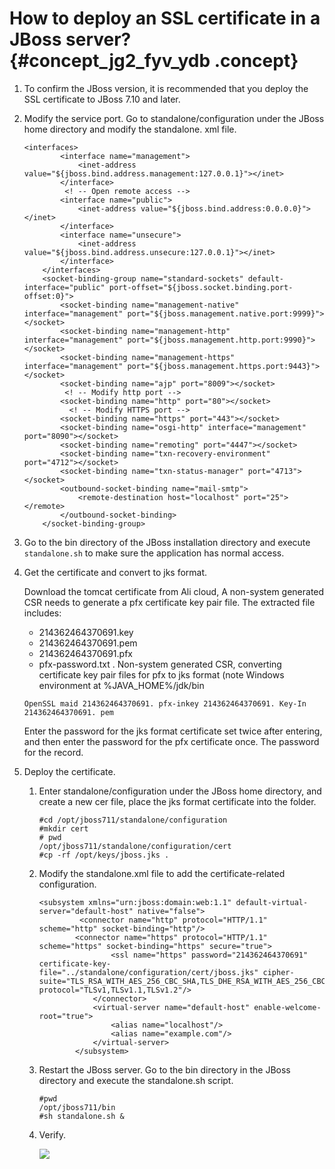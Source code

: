 # How to deploy an SSL certificate in a JBoss server? {#concept_jg2_fyv_ydb .concept}

1.  To confirm the JBoss version, it is recommended that you deploy the SSL certificate to JBoss 7.10 and later.
2.  Modify the service port. Go to standalone/configuration under the JBoss home directory and modify the standalone. xml file.

    ```
    <interfaces>
            <interface name="management">
                <inet-address value="${jboss.bind.address.management:127.0.0.1}"></inet>
            </interface>
             <! -- Open remote access -->
            <interface name="public">
                <inet-address value="${jboss.bind.address:0.0.0.0}"></inet>
            </interface>
            <interface name="unsecure">
                <inet-address value="${jboss.bind.address.unsecure:127.0.0.1}"></inet>
            </interface>
        </interfaces>
        <socket-binding-group name="standard-sockets" default-interface="public" port-offset="${jboss.socket.binding.port-offset:0}">
            <socket-binding name="management-native" interface="management" port="${jboss.management.native.port:9999}"></socket>
            <socket-binding name="management-http" interface="management" port="${jboss.management.http.port:9990}"></socket>
            <socket-binding name="management-https" interface="management" port="${jboss.management.https.port:9443}"></socket>
            <socket-binding name="ajp" port="8009"></socket>
             <! -- Modify http port -->
            <socket-binding name="http" port="80"></socket>
              <! -- Modify HTTPS port -->
            <socket-binding name="https" port="443"></socket>
            <socket-binding name="osgi-http" interface="management" port="8090"></socket>
            <socket-binding name="remoting" port="4447"></socket>
            <socket-binding name="txn-recovery-environment" port="4712"></socket>
            <socket-binding name="txn-status-manager" port="4713"></socket>
            <outbound-socket-binding name="mail-smtp">
                <remote-destination host="localhost" port="25"></remote>
            </outbound-socket-binding>
        </socket-binding-group>
    ```

3.  Go to the bin directory of the JBoss installation directory and execute `standalone.sh` to make sure the application has normal access.
4.  Get the certificate and convert to jks format.

    Download the tomcat certificate from Ali cloud, A non-system generated CSR needs to generate a pfx certificate key pair file. The extracted file includes:

    -   214362464370691.key
    -   214362464370691.pem
    -   214362464370691.pfx
    -   pfx-password.txt
    . Non-system generated CSR, converting certificate key pair files for pfx to jks format \(note Windows environment at %JAVA\_HOME%/jdk/bin 

    ```
    OpenSSL maid 214362464370691. pfx-inkey 214362464370691. Key-In 214362464370691. pem
    ```

    Enter the password for the jks format certificate set twice after entering, and then enter the password for the pfx certificate once. The password for the record.

5.  Deploy the certificate.
    1.  Enter standalone/configuration under the JBoss home directory, and create a new cer file, place the jks format certificate into the folder.

        ```
        #​cd /opt/jboss711/standalone/configuration
        #mkdir cert
        # pwd
        /opt/jboss711/standalone/configuration/cert
        #cp -rf /opt/keys/jboss.jks .
        ```

    2.  Modify the standalone.xml file to add the certificate-related configuration.

        ```
        <subsystem xmlns="urn:jboss:domain:web:1.1" default-virtual-server="default-host" native="false">
                 <connector name="http" protocol="HTTP/1.1" scheme="http" socket-binding="http"/>
                <connector name="https" protocol="HTTP/1.1" scheme="https" socket-binding="https" secure="true">
                        <ssl name="https" password="214362464370691" certificate-key-file="../standalone/configuration/cert/jboss.jks" cipher-suite="TLS_RSA_WITH_AES_256_CBC_SHA,TLS_DHE_RSA_WITH_AES_256_CBC_SHA,TLS_DHE_DSS_WITH_AES_128_CBC_SHA,SSL_RSA_WITH_3DES_EDE_CBC_SHA,SSL_DHE_RSA_WITH_3DES_EDE_CBC_SHA,SSL_DHE_DSS_WITH_3DES_EDE_CBC_SHA" protocol="TLSv1,TLSv1.1,TLSv1.2"/>
                    </connector>
                    <virtual-server name="default-host" enable-welcome-root="true">
                        <alias name="localhost"/>
                        <alias name="example.com"/>
                    </virtual-server>
                </subsystem>
        ```

    3.  Restart the JBoss server. Go to the bin directory in the JBoss directory and execute the standalone.sh script.

        ```
        #pwd
        /opt/jboss711/bin
        #sh standalone.sh &
        ```

    4.  Verify.

        ![](images/4311_en-US.png)


